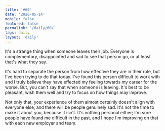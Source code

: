 ```yaml
---
title: '#60'
date: '2020-05-14'
mobile: false
featured: false
permalink: '/daily/60/'
tags: daily
layout: 'daily'
---
```


It's a strange thing when someone leaves their job. Everyone is complementary, disappointed and sad to see that person go, or at least that's what they say.

It's hard to separate the person from how effective they are in their role, but I've been trying to do that today. I've found this person difficult to work with and I truly believe they have effected my feeling towards my career for the worse. But, you can't say that when someone is leaving. It's best to be pleasant, wish them well and try to focus on how things may improve.

Not only that, your experience of them almost certainly doesn't align with everyone else, and there will be people genuinely sad. It's not the time to make it about you, because it isn't. It's nothing personal either; I'm sure people have found me difficult in the past, and I hope I'm improving on that with each new employer and team.
